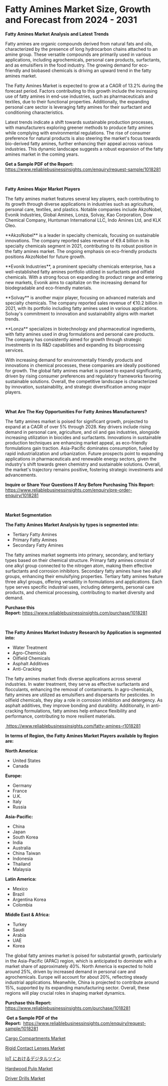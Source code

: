 <p><h1>Fatty Amines Market Size, Growth and Forecast from 2024 - 2031</h1></p><p><strong>Fatty Amines Market Analysis and Latest Trends</strong></p>
<p><p>Fatty amines are organic compounds derived from natural fats and oils, characterized by the presence of long hydrocarbon chains attached to an amine group. These versatile compounds are primarily used in various applications, including agrochemicals, personal care products, surfactants, and as emulsifiers in the food industry. The growing demand for eco-friendly and biobased chemicals is driving an upward trend in the fatty amines market.</p><p>The Fatty Amines Market is expected to grow at a CAGR of 13.2% during the forecast period. Factors contributing to this growth include the increasing use of fatty amines in end-use industries, such as pharmaceuticals and textiles, due to their functional properties. Additionally, the expanding personal care sector is leveraging fatty amines for their surfactant and conditioning characteristics. </p><p>Latest trends indicate a shift towards sustainable production processes, with manufacturers exploring greener methods to produce fatty amines while complying with environmental regulations. The rise of consumer preference for natural products is also steering the market's focus towards bio-derived fatty amines, further enhancing their appeal across various industries. This dynamic landscape suggests a robust expansion of the fatty amines market in the coming years.</p></p>
<p><strong>Get a Sample PDF of the Report:&nbsp;</strong> <a href="https://www.reliablebusinessinsights.com/enquiry/request-sample/1018281">https://www.reliablebusinessinsights.com/enquiry/request-sample/1018281</a></p>
<p>&nbsp;</p>
<p><strong>Fatty Amines Major Market Players</strong></p>
<p><p>The fatty amines market features several key players, each contributing to its growth through diverse applications in industries such as agriculture, personal care, textiles, and plastics. Notable companies include AkzoNobel, Evonik Industries, Global Amines, Lonza, Solvay, Kao Corporation, Dow Chemical Company, Huntsman International LLC, Indo Amines Ltd, and KLK Oleo.</p><p>**AkzoNobel** is a leader in specialty chemicals, focusing on sustainable innovations. The company reported sales revenue of €9.4 billion in its specialty chemicals segment in 2021, contributing to its robust position in the fatty amines market. The ongoing emphasis on eco-friendly products positions AkzoNobel for future growth.</p><p>**Evonik Industries**, a prominent specialty chemicals enterprise, has a well-established fatty amines portfolio utilized in surfactants and oilfield chemicals. With a strong focus on expanding its product range and entering new markets, Evonik aims to capitalize on the increasing demand for biodegradable and eco-friendly materials.</p><p>**Solvay** is another major player, focusing on advanced materials and specialty chemicals. The company reported sales revenue of €10.2 billion in 2021, with its portfolio including fatty amines used in various applications. Solvay's commitment to innovation and sustainability aligns with market trends.</p><p>**Lonza** specializes in biotechnology and pharmaceutical ingredients, with fatty amines used in drug formulations and personal care products. The company has consistently aimed for growth through strategic investments in its R&D capabilities and expanding its bioprocessing services.</p><p>With increasing demand for environmentally friendly products and innovations in chemical processes, these companies are ideally positioned for growth. The global fatty amines market is poised to expand significantly, driven by rising consumer preferences and regulatory frameworks favoring sustainable solutions. Overall, the competitive landscape is characterized by innovation, sustainability, and strategic diversification among major players.</p></p>
<p>&nbsp;</p>
<p><strong>What Are The Key Opportunities For Fatty Amines Manufacturers?</strong></p>
<p><p>The fatty amines market is poised for significant growth, projected to expand at a CAGR of over 5% through 2028. Key drivers include rising demand in personal care, agriculture, and oil and gas industries, alongside increasing utilization in biocides and surfactants. Innovations in sustainable production techniques are enhancing market appeal, as eco-friendly formulations gain traction. Asia-Pacific dominates consumption, fueled by rapid industrialization and urbanization. Future prospects point to expanding applications in pharmaceuticals and renewable energy sectors, given the industry's shift towards green chemistry and sustainable solutions. Overall, the market's trajectory remains positive, fostering strategic investments and advancements.</p></p>
<p><strong>Inquire or Share Your Questions If Any Before Purchasing This Report:</strong> <a href="https://www.reliablebusinessinsights.com/enquiry/pre-order-enquiry/1018281">https://www.reliablebusinessinsights.com/enquiry/pre-order-enquiry/1018281</a></p>
<p>&nbsp;</p>
<p><strong>Market Segmentation</strong></p>
<p><strong>The Fatty Amines Market Analysis by types is segmented into:</strong></p>
<p><ul><li>Tertiary Fatty Amines</li><li>Primary Fatty Amines</li><li>Secondary Fatty Amines</li></ul></p>
<p><p>The fatty amines market segments into primary, secondary, and tertiary types based on their chemical structure. Primary fatty amines consist of one alkyl group connected to the nitrogen atom, making them effective surfactants and corrosion inhibitors. Secondary fatty amines have two alkyl groups, enhancing their emulsifying properties. Tertiary fatty amines feature three alkyl groups, offering versatility in formulations and applications. Each type serves specific industrial uses, including detergents, personal care products, and chemical processing, contributing to market diversity and demand.</p></p>
<p><strong>Purchase this Report:&nbsp;</strong><a href="https://www.reliablebusinessinsights.com/purchase/1018281">https://www.reliablebusinessinsights.com/purchase/1018281</a></p>
<p>&nbsp;</p>
<p><strong>The Fatty Amines Market Industry Research by Application is segmented into:</strong></p>
<p><ul><li>Water Treatment</li><li>Agro-Chemicals</li><li>Oilfield Chemicals</li><li>Asphalt Additives</li><li>Anti-Cracking</li></ul></p>
<p><p>The fatty amines market finds diverse applications across several industries. In water treatment, they serve as effective surfactants and flocculants, enhancing the removal of contaminants. In agro-chemicals, fatty amines are utilized as emulsifiers and dispersants for pesticides. In oilfield chemicals, they play a role in corrosion inhibition and detergency. As asphalt additives, they improve bonding and durability. Additionally, in anti-cracking formulations, fatty amines help enhance flexibility and performance, contributing to more resilient materials.</p></p>
<p><a href="https://www.reliablebusinessinsights.com/fatty-amines-r1018281">&nbsp;https://www.reliablebusinessinsights.com/fatty-amines-r1018281</a></p>
<p><strong>In terms of Region, the Fatty Amines Market Players available by Region are:</strong></p>
<p>
    <p> <strong> North America: </strong>
        <ul>
            <li>United States</li>
            <li>Canada</li>
        </ul>
        </p> 
    <p> <strong> Europe: </strong>
        <ul>
            <li>Germany</li>
            <li>France</li>
            <li>U.K.</li>
            <li>Italy</li>
            <li>Russia</li>
        </ul>
        </p> 
    <p> <strong> Asia-Pacific: </strong>
        <ul>
            <li>China</li>
            <li>Japan</li>
            <li>South Korea</li>
            <li>India</li>
            <li>Australia</li>
            <li>China Taiwan</li>
            <li>Indonesia</li>
            <li>Thailand</li>
            <li>Malaysia</li>
        </ul>
        </p> 
    <p> <strong> Latin America: </strong>
        <ul>
            <li>Mexico</li>
            <li>Brazil</li>
            <li>Argentina Korea</li>
            <li>Colombia</li>
        </ul>
        </p> 
    <p> <strong> Middle East & Africa: </strong>
        <ul>
            <li>Turkey</li>
            <li>Saudi</li>
            <li>Arabia</li>
            <li>UAE</li>
            <li>Korea</li>
        </ul>
    </p>
    </p>
<p><p>The global fatty amines market is poised for substantial growth, particularly in the Asia-Pacific (APAC) region, which is anticipated to dominate with a market share of approximately 40%. North America is expected to hold around 25%, driven by increased demand in personal care and agrochemicals. Europe will account for about 20%, reflecting steady industrial applications. Meanwhile, China is projected to contribute around 15%, supported by its expanding manufacturing sector. Overall, these regions will play crucial roles in shaping market dynamics.</p></p>
<p><strong>Purchase this Report: </strong><a href="https://www.reliablebusinessinsights.com/purchase/1018281">https://www.reliablebusinessinsights.com/purchase/1018281</a></p>
<p>&nbsp;<strong>Get a Sample PDF of the Report:&nbsp;&nbsp;</strong><a href="https://www.reliablebusinessinsights.com/enquiry/request-sample/1018281">https://www.reliablebusinessinsights.com/enquiry/request-sample/1018281</a></p>
<p><strong></strong></p>
<p><p><a href="https://issuu.com/reportprime-2/docs/cargo-compartments-market-size-2030_178ad3bea15440">Cargo Compartments Market</a></p><p><a href="https://medium.com/@ashrafarfi4_21087/the-rigid-contact-lenses-market-is-experiencing-higher-than-anticipated-demand-compared-to-5cf59ad27580">Rigid Contact Lenses Market</a></p><p><a href="https://medium.com/@eunawiegad2023/digital-twins-in-iot-market-%E3%81%AF-%E3%82%B3%E3%82%B9%E3%83%88%E7%AE%A1%E7%90%86%E3%81%A8%E5%8A%B9%E7%8E%87%E5%90%91%E4%B8%8A%E3%82%92%E5%84%AA%E5%85%88%E3%81%97%E3%81%BE%E3%81%99-%E3%81%95%E3%82%89%E3%81%AB-%E5%A0%B1%E5%91%8A%E6%9B%B8%E3%81%AF%E5%B8%82%E5%A0%B4%E3%81%AE%E9%9C%80%E8%A6%81%E9%9D%A2%E3%81%A8%E4%BE%9B%E7%B5%A6%E9%9D%A2%E3%81%AE%E4%B8%A1%E6%96%B9%E3%82%92%E3%82%AB%E3%83%90%E3%83%BC%E3%81%97%E3%81%A6%E3%81%84%E3%81%BE%E3%81%99-digital-twins-in-50dc93d0e90e">IoT におけるデジタルツイン</a></p><p><a href="https://www.linkedin.com/pulse/how-regional-markets-adapting-hardwood-pulp-market-innovations-ns24e?trackingId=qI%2FZ%2F8%2FTSTm8OeNFnHlIpA%3D%3D">Hardwood Pulp Market</a></p><p><a href="https://medium.com/@ransomohns/the-driver-drills-market-prioritizes-cost-control-and-efficiency-enhancement-48f7acb90af9">Driver Drills Market</a></p></p>